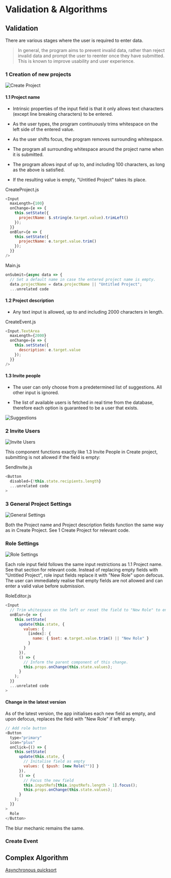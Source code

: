 # Validation & Algorithms

## Validation

There are various stages where the user is required to enter data.

> In general, the program aims to prevent invalid data, rather than reject invalid data and prompt the user to reenter once they have submitted. This is known to improve usability and user experience.

### 1 Creation of new projects

![Create Project](./img/img2.png)

#### 1.1 Project name

- Intrinsic properties of the input field is that it only allows text characters (except line breaking characters) to be entered.

- As the user types, the program continuously trims whitespace on the left side of the entered value.

- As the user shifts focus, the program removes surrounding whitespace.

- The program all surrounding whitespace around the project name when it is submitted.

- The program allows input of up to, and including 100 characters, as long as the above is satisfied.

- If the resulting value is empty, "Untitled Project" takes its place.

CreateProject.js

```javascript
<Input
  maxLength={100}
  onChange={e => {
    this.setState({
      projectName: $.string(e.target.value).trimLeft()
    });
  }}
  onBlur={e => {
    this.setState({
      projectName: e.target.value.trim()
    });
  }}
/>
```

Main.js

```javascript
onSubmit={async data => {
  // Set a default name in case the entered project name is empty.
  data.projectName = data.projectName || "Untitled Project";
  ...unrelated code
```

#### 1.2 Project description

- Any text input is allowed, up to and including 2000 characters in length.

CreateEvent.js

```javascript
<Input.TextArea
  maxLength={2000}
  onChange={e => {
    this.setState({
      description: e.target.value
    });
  }}
/>
```

#### 1.3 Invite people

- The user can only choose from a predetermined list of suggestions. All other input is ignored.

- The list of available users is fetched in real time from the database, therefore each option is guaranteed to be a user that exists.

![Suggestions](./img/img3.png)

### 2 Invite Users

![Invite Users](./img/img4.png)

This component functions exactly like 1.3 Invite People in Create project, submitting is not allowed if the field is empty:

SendInvite.js

```javascript
<Button
  disabled={!this.state.recipients.length}
  ...unrelated code
>
```

### 3 General Project Settings

![General Settings](./img/img5.png)

Both the Project name and Project description fields function the same way as in Create Project. See 1 Create Project for relevant code.

### Role Settings

![Role Settings](./img/img6.png)

Each role input field follows the same input restrictions as 1.1 Project name. See that section for relevant code. Instead of replacing empty fields with "Untitled Project", role input fields replace it with "New Role" upon defocus. The user can immediately realise that empty fields are not allowed and can enter a valid value before submission.

RoleEditor.js

```javascript
<Input
  // Trim whitespace on the left or reset the field to "New Role" to ensure the field always contains a valid value.
  onBlur={e => {
    this.setState(
      update(this.state, {
        values: {
          [index]: {
            name: { $set: e.target.value.trim() || "New Role" }
          }
        }
      }),
      () => {
        // Inform the parent component of this change.
        this.props.onChange(this.state.values);
      }
    );
  }}
  ...unrelated code
>
```

#### Change in the latest version

As of the latest version, the app initialises each new field as empty, and upon defocus, replaces the field with "New Role" if left empty.

```javascript
// Add role button
<Button
  type="primary"
  icon="plus"
  onClick={() => {
    this.setState(
      update(this.state, {
        // Initalise field as empty
        values: { $push: [new Role("")] }
      }),
      () => {
        // Focus the new field
        this.inputRefs[this.inputRefs.length - 1].focus();
        this.props.onChange(this.state.values);
      }
    );
  }}
>
  Role
</Button>
```

The blur mechanic remains the same.

### Create Event




## Complex Algorithm

[Asynchronous quicksort](../src/classes/Algorithm.js)
